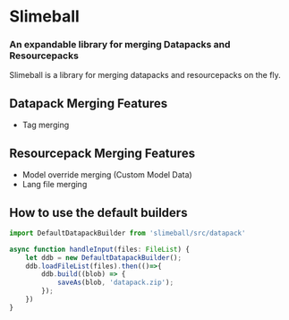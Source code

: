 # Slimeball
### An expandable library for merging Datapacks and Resourcepacks

Slimeball is a library for merging datapacks and resourcepacks on the fly.

## Datapack Merging Features
- Tag merging

## Resourcepack Merging Features
- Model override merging (Custom Model Data)
- Lang file merging


## How to use the default builders

```ts
import DefaultDatapackBuilder from 'slimeball/src/datapack'

async function handleInput(files: FileList) {
    let ddb = new DefaultDatapackBuilder();
    ddb.loadFileList(files).then(()=>{
        ddb.build((blob) => {
            saveAs(blob, 'datapack.zip');
        });
    })
}
```